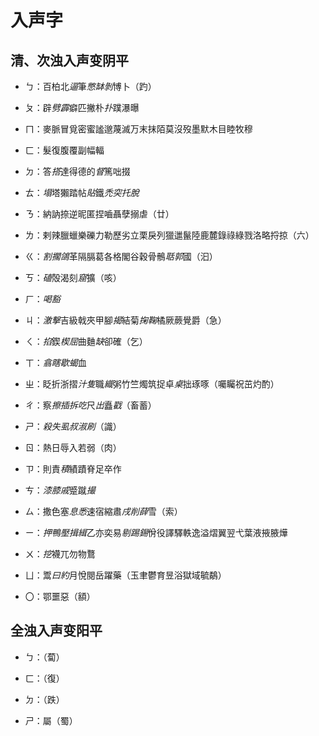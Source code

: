 # 入声字

## 清、次浊入声变阴平

- ㄅ：百柏北*逼*筆*憋缽剝*博卜（趵）

- ㄆ：辟*劈霹*癖匹撇朴*扑*蹼瀑曝

- ㄇ：麥脈冒覓密蜜謐邈蔑滅万末抹陌莫沒歿墨默木目睦牧穆

- ㄈ：髮復腹覆副幅輻

- ㄉ：答*搭*達得德的*督*篤咄掇

- ㄊ：*塌*塔獺踏帖*貼*鐵*禿突托脫*

- ㄋ：納訥捺逆昵匿捏嚙聶孽搦虐（廿）

- ㄌ：剌辣臘蠟樂礫力勒歷劣立栗戾列獵邋鬣陸鹿麓錄祿綠戮洛略捋掠（六）

- ㄍ：*割擱鴿*革隔膈葛各格閣谷穀骨鶻*聒郭*國（汩）

- ㄎ：*磕*殻渴刻*窟*擴（咳）

- ㄏ：*喝豁*

- ㄐ：*激擊*吉級戟夾甲腳*揭*結菊*掬鞠*橘厥蕨覺爵（急）

- ㄑ：*掐*鍥*楔屈*曲麯*缺*卻確（乞）

- ㄒ：*翕瞎歇蝎*血

- ㄓ：眨折浙摺*汁隻*職*織*粥竹竺燭筑捉卓*桌*拙琢啄（囑矚祝茁灼酌）

- ㄔ：察*擦插拆吃*尺*出*矗*戳*（畜蓄）

- ㄕ：*殺失虱叔淑刷*（識）

- ㄖ：熱日辱入若弱（肉）

- ㄗ：則責*積*績蹟脊足卒作

- ㄘ：*漆膝戚*蹙蹴*撮*

- ㄙ：撒色塞*息悉*速宿縮肅*戌削薛*雪（索）

- ㄧ：*押鴨壓揖緝*乙亦奕易*剔踢錫*佾役譯驛軼逸溢熠翼翌弋葉液掖腋燁

- ㄨ：*挖*襪兀勿物鶩

- ㄩ：鬻*曰約*月悅閱岳躍藥（玉聿鬱育昱浴獄域毓鷸）

- 〇：鄂噩惡（額）

## 全浊入声变阳平

- ㄅ：（蔔）

- ㄈ：（復）

- ㄉ：（跌）

- ㄕ：屬（蜀）
